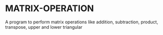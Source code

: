 # MATRIX-OPERATION
A program to perform matrix operations like addition, subtraction, product, transpose, upper and lower triangular 
